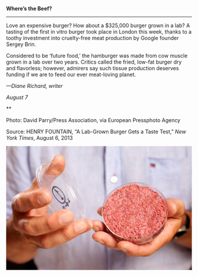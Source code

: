 **Where’s the Beef?**

****

Love an expensive burger? How about a \$325,000 burger grown in a lab? A tasting of the first in vitro burger took place in London this week, thanks to a toothy investment into cruelty-free meat production by Google founder Sergey Brin.

Considered to be ‘future food,’ the hamburger was made from cow muscle grown in a lab over two years. Critics called the fried, low-fat burger dry and flavorless; however, admirers say such tissue production deserves funding if we are to feed our ever meat-loving planet. 

*—Diane Richard, writer*

*August 7*

**

Photo: David Parry/Press Association, via European Pressphoto Agency

Source: HENRY FOUNTAIN, “A Lab-Grown Burger Gets a Taste Test,” *New York Times*, August 6, 2013 

![](../images/NewsFlash_Richard_LabBeefEDIT.jpg)
